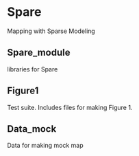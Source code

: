 # Spare
Mapping with Sparse Modeling

## Spare_module
libraries for Spare

## Figure1
Test suite. 
Includes files for making Figure 1. 

## Data_mock
Data for making mock map
